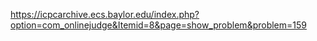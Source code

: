 https://icpcarchive.ecs.baylor.edu/index.php?option=com_onlinejudge&Itemid=8&page=show_problem&problem=159
